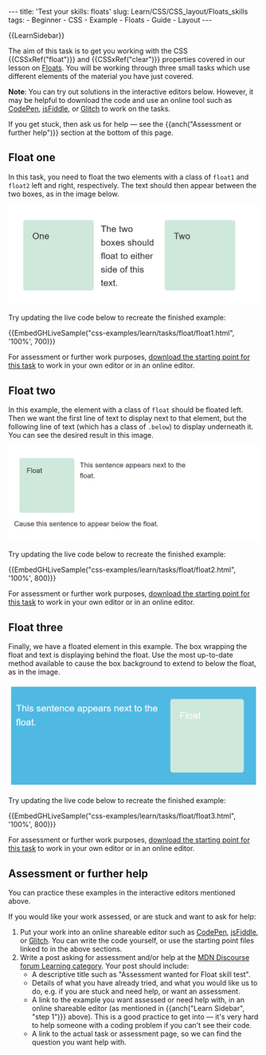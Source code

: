--- title: 'Test your skills: floats' slug: Learn/CSS/CSS_layout/Floats_skills tags: - Beginner - CSS - Example - Floats - Guide - Layout ---

{{LearnSidebar}}

The aim of this task is to get you working with the CSS {{CSSxRef("float")}} and {{CSSxRef("clear")}} properties covered in our lesson on [Floats](/en-US/docs/Learn/CSS/CSS_layout/Floats). You will be working through three small tasks which use different elements of the material you have just covered.

**Note**: You can try out solutions in the interactive editors below. However, it may be helpful to download the code and use an online tool such as [CodePen](https://codepen.io/), [jsFiddle](https://jsfiddle.net/), or [Glitch](https://glitch.com/) to work on the tasks.

If you get stuck, then ask us for help — see the {{anch("Assessment or further help")}} section at the bottom of this page.

## Float one

In this task, you need to float the two elements with a class of `float1` and `float2` left and right, respectively. The text should then appear between the two boxes, as in the image below.

![Two blocks displaying left and right of some text.](float-task1.png)

Try updating the live code below to recreate the finished example:

{{EmbedGHLiveSample("css-examples/learn/tasks/float/float1.html", '100%', 700)}}

For assessment or further work purposes, [download the starting point for this task](https://github.com/mdn/css-examples/blob/master/learn/tasks/float/float1-download.html) to work in your own editor or in an online editor.

## Float two

In this example, the element with a class of `float` should be floated left. Then we want the first line of text to display next to that element, but the following line of text (which has a class of `.below`) to display underneath it. You can see the desired result in this image.

![A box displayed to the left of a line of text, with some more text below.](float-task2.png)

Try updating the live code below to recreate the finished example:

{{EmbedGHLiveSample("css-examples/learn/tasks/float/float2.html", '100%', 800)}}

For assessment or further work purposes, [download the starting point for this task](https://github.com/mdn/css-examples/blob/master/learn/tasks/float/float2-download.html) to work in your own editor or in an online editor.

## Float three

Finally, we have a floated element in this example. The box wrapping the float and text is displaying behind the float. Use the most up-to-date method available to cause the box background to extend to below the float, as in the image.

![A block displayed to the right of some text both wrapped by a box with a background color.](float-task3.png)

Try updating the live code below to recreate the finished example:

{{EmbedGHLiveSample("css-examples/learn/tasks/float/float3.html", '100%', 800)}}

For assessment or further work purposes, [download the starting point for this task](https://github.com/mdn/css-examples/blob/master/learn/tasks/float/float3-download.html) to work in your own editor or in an online editor.

## Assessment or further help

You can practice these examples in the interactive editors mentioned above.

If you would like your work assessed, or are stuck and want to ask for help:

1.  Put your work into an online shareable editor such as [CodePen](https://codepen.io/), [jsFiddle](https://jsfiddle.net/), or [Glitch](https://glitch.com/). You can write the code yourself, or use the starting point files linked to in the above sections.
2.  Write a post asking for assessment and/or help at the <a href="https://discourse.mozilla.org/c/mdn/learn" class="external external-icon">MDN Discourse forum Learning category</a>. Your post should include:
    - A descriptive title such as "Assessment wanted for Float skill test".
    - Details of what you have already tried, and what you would like us to do, e.g. if you are stuck and need help, or want an assessment.
    - A link to the example you want assessed or need help with, in an online shareable editor (as mentioned in {{anch("Learn Sidebar", "step 1")}} above). This is a good practice to get into — it's very hard to help someone with a coding problem if you can't see their code.
    - A link to the actual task or assessment page, so we can find the question you want help with.
